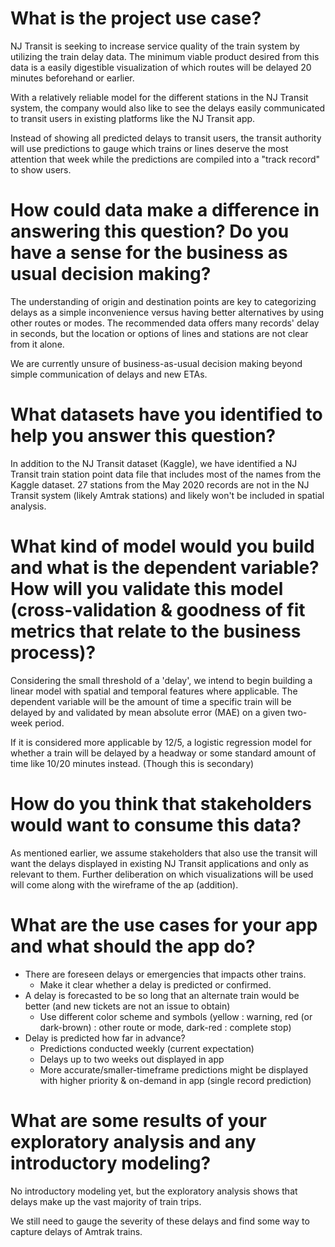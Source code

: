 # What is the project use case?

NJ Transit is seeking to increase service quality of the train system by utilizing the train delay data. 
The minimum viable product desired from this data is a easily digestible visualization of which routes will be delayed 20 minutes beforehand or earlier.

With a relatively reliable model for the different stations in the NJ Transit system, the company would also like to see the delays easily communicated to transit users in existing platforms like the NJ Transit app.

Instead of showing all predicted delays to transit users, the transit authority will use predictions to gauge which trains or lines deserve the most attention that week while the predictions are compiled into a "track record" to show users.

# How could data make a difference in answering this question? Do you have a sense for the business as usual decision making?

The understanding of origin and destination points are key to categorizing delays as a simple inconvenience versus having better alternatives by using other routes or modes.
The recommended data offers many records' delay in seconds, but the location or options of lines and stations are not clear from it alone.

We are currently unsure of business-as-usual decision making beyond simple communication of delays and new ETAs.

# What datasets have you identified to help you answer this question?

In addition to the NJ Transit dataset (Kaggle), we have identified a NJ Transit train station point data file that includes
most of the names from the Kaggle dataset. 27 stations from the May 2020 records are not in the NJ Transit system (likely Amtrak stations) and likely won't be included in spatial analysis.


# What kind of model would you build and what is the dependent variable? How will you validate this model (cross-validation & goodness of fit metrics that relate to the business process)?

Considering the small threshold of a 'delay', we intend to begin building a linear model with spatial and temporal features where applicable.
The dependent variable will be the amount of time a specific train will be delayed by and validated by mean absolute error (MAE) on a given two-week period.

If it is considered more applicable by 12/5, a logistic regression model for whether a train will be delayed by a headway or some standard amount of time like 10/20 minutes instead.
(Though this is secondary)


# How do you think that stakeholders would want to consume this data?

As mentioned earlier, we assume stakeholders that also use the transit will want the delays displayed in existing NJ Transit applications and only as relevant to them.
Further deliberation on which visualizations will be used will come along with the wireframe of the ap (addition).


# What are the use cases for your app and what should the app do?

*	There are foreseen delays or emergencies that impacts other trains.
	-	Make it clear whether a delay is predicted or confirmed.
*	A delay is forecasted to be so long that an alternate train would be better (and new tickets are not an issue to obtain)
	-	Use different color scheme and symbols (yellow : warning, red (or dark-brown) : other route or mode, dark-red : complete stop)
*	Delay is predicted how far in advance?
	-	Predictions conducted weekly (current expectation)
	-	Delays up to two weeks out displayed in app
	-	More accurate/smaller-timeframe predictions might be displayed with higher priority & on-demand in app (single record prediction)


# What are some results of your exploratory analysis and any introductory modeling?

No introductory modeling yet, but the exploratory analysis shows that delays make up the vast majority of train trips.

We still need to gauge the severity of these delays and find some way to capture delays of Amtrak trains.